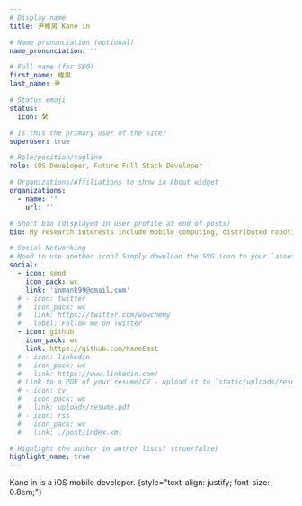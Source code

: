 ```yaml
---
# Display name
title: 尹権男 Kane in

# Name pronunciation (optional)
name_pronunciation: ''

# Full name (for SEO)
first_name: 権男
last_name: 尹

# Status emoji
status:
  icon: 🛠️

# Is this the primary user of the site?
superuser: true

# Role/position/tagline
role: iOS Developer, Future Full Stack Developer

# Organizations/Affiliations to show in About widget
organizations:
  - name: ''
    url: ''

# Short bio (displayed in user profile at end of posts)
bio: My research interests include mobile computing, distributed robotics, and programmable matter.

# Social Networking
# Need to use another icon? Simply download the SVG icon to your `assets/media/icons/` folder.
social:
  - icon: send
    icon_pack: wc
    link: 'inmank99@gmail.com'
  # - icon: twitter
  #   icon_pack: wc
  #   link: https://twitter.com/wowchemy
  #   label: Follow me on Twitter
  - icon: github
    icon_pack: wc
    link: https://github.com/KaneEast
  # - icon: linkedin
  #   icon_pack: wc
  #   link: https://www.linkedin.com/
  # Link to a PDF of your resume/CV - upload it to `static/uploads/resume.pdf`
  # - icon: cv
  #   icon_pack: wc
  #   link: uploads/resume.pdf
  # - icon: rss
  #   icon_pack: wc
  #   link: ./post/index.xml

# Highlight the author in author lists? (true/false)
highlight_name: true
---
```


Kane in is a iOS mobile developer.
{style="text-align: justify; font-size: 0.8em;"}
